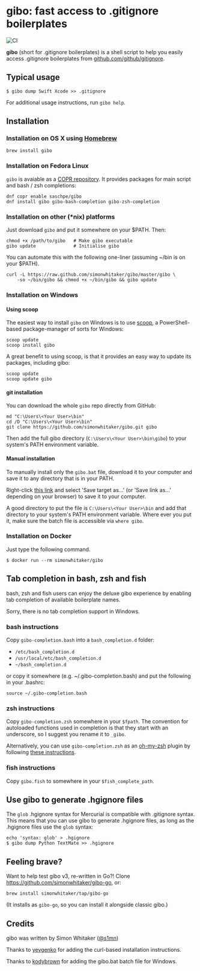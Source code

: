 # gibo: fast access to .gitignore boilerplates

![CI](https://github.com/simonwhitaker/gibo/workflows/CI/badge.svg)

**gibo** (short for .gitignore boilerplates) is a shell script to help you easily access .gitignore boilerplates from [github.com/github/gitignore](https://github.com/github/gitignore).

## Typical usage

    $ gibo dump Swift Xcode >> .gitignore

For additional usage instructions, run `gibo help`.

## Installation

### Installation on OS X using [Homebrew](http://mxcl.github.com/homebrew/)

    brew install gibo

### Installation on Fedora Linux

`gibo` is avaiable as a [COPR repository](https://copr.fedorainfracloud.org/). It provides packages for main script and bash / zsh completions:

    dnf copr enable saschpe/gibo
    dnf install gibo gibo-bash-completion gibo-zsh-completion

### Installation on other (*nix) platforms

Just download `gibo` and put it somewhere on your $PATH. Then:

    chmod +x /path/to/gibo   # Make gibo executable
    gibo update              # Initialise gibo

You can automate this with the following one-liner (assuming ~/bin is on your $PATH).

    curl -L https://raw.github.com/simonwhitaker/gibo/master/gibo \
        -so ~/bin/gibo && chmod +x ~/bin/gibo && gibo update

### Installation on Windows

#### Using scoop

The easiest way to install `gibo` on Windows is to use [scoop](https://github.com/lukesampson/scoop), a PowerShell-based package-manager of sorts for Windows:

    scoop update
    scoop install gibo

A great benefit to using scoop, is that it provides an easy way to update its packages, including gibo:

    scoop update
    scoop update gibo

#### git installation

You can download the whole `gibo` repo directly from GitHub:

    md "C:\Users\<Your User>\bin"
    cd /D "C:\Users\<Your User>\bin"
    git clone https://github.com/simonwhitaker/gibo.git gibo

Then add the full gibo directory (`C:\Users\<Your User>\bin\gibo`) to your system's PATH environment variable.

#### Manual installation

To manually install only the `gibo.bat` file, download it to your computer and save it to any directory that is in your PATH.

Right-click [this link](https://raw.githubusercontent.com/simonwhitaker/gibo/master/gibo.bat) and select 'Save target as...' (or 'Save link as...' depending on your browser) to save it to your computer.

A good directory to put the file is `C:\Users\<Your User>\bin` and add that directory to your system's PATH environment variable. Where ever you put it, make sure the batch file is accessible via `where gibo`.

### Installation on Docker

Just type the following command.

    $ docker run --rm simonwhitaker/gibo

## Tab completion in bash, zsh and fish

bash, zsh and fish users can enjoy the deluxe gibo experience by enabling tab completion of available boilerplate names.

Sorry, there is no tab completion support in Windows.

### bash instructions

Copy `gibo-completion.bash` into a `bash_completion.d` folder:

* `/etc/bash_completion.d`
* `/usr/local/etc/bash_completion.d`
* `~/bash_completion.d`

or copy it somewhere (e.g. ~/.gibo-completion.bash) and put the following in your .bashrc:

    source ~/.gibo-completion.bash

### zsh instructions

Copy `gibo-completion.zsh` somewhere in your `$fpath`. The convention for autoloaded functions used in completion is that they start with an underscore, so I suggest you rename it to `_gibo`.

Alternatively, you can use `gibo-completion.zsh` as an [oh-my-zsh](https://github.com/robbyrussell/oh-my-zsh) plugin by following [these instructions](https://github.com/simonwhitaker/gitignore-boilerplates/wiki/Using-gibo-as-an-ohmyzsh-plugin).

### fish instructions

Copy `gibo.fish` to somewhere in your `$fish_complete_path`.

## Use gibo to generate .hgignore files

The `glob` .hgignore syntax for Mercurial is compatible with .gitignore syntax. This means that you can use gibo to generate .hgignore files, as long as the .hgignore files use the `glob` syntax:

    echo 'syntax: glob' > .hgignore
    $ gibo dump Python TextMate >> .hgignore

## Feeling brave?

Want to help test gibo v3, re-written in Go?! Clone https://github.com/simonwhitaker/gibo-go, or:

```command
brew install simonwhitaker/tap/gibo-go
```

(It installs as `gibo-go`, so you can install it alongside classic gibo.)

## Credits

gibo was written by Simon Whitaker ([@s1mn](http://twitter.com/s1mn))

Thanks to [yevgenko](https://github.com/yevgenko) for adding the curl-based installation instructions.

Thanks to [kodybrown](https://github.com/kodybrown) for adding the gibo.bat batch file for Windows.

